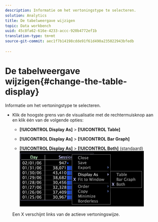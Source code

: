 ```yaml
---
description: Informatie om het vertoningstype te selecteren.
solution: Analytics
title: De tabelweergave wijzigen
topic: Data workbench
uuid: 45c8fa62-616e-4233-accc-920b4772ef1b
translation-type: tm+mt
source-git-commit: aec1f7b14198cdde91f61d490a235022943bfedb

---
```



# De tabelweergave wijzigen{#change-the-table-display}

Informatie om het vertoningstype te selecteren.

* Klik de hoogste grens van de visualisatie met de rechtermuisknop aan en klik één van de volgende opties:

   * **[!UICONTROL Display As]** > **[!UICONTROL Table]**

   * **[!UICONTROL Display As]** > **[!UICONTROL Bar Graph]**

   * **[!UICONTROL Display As]** > **[!UICONTROL Both]** (standaard)
   ![](assets/mnu_Table_Bar_Display.png)

   Een X verschijnt links van de actieve vertoningswijze.

